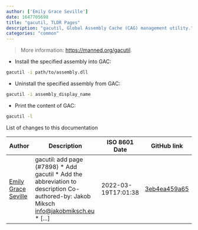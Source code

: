 ```yaml
---
author: ['Emily Grace Seville']
date: 1647705698
title: "gacutil, TLDR Pages"
description: "gacutil, Global Assembly Cache (CAG) management utility."
categories: "common"
---
```

> More information: <https://manned.org/gacutil>.

- Install the specified assembly into GAC:

```bash
gacutil -i path/to/assembly.dll
```

- Uninstall the specified assembly from GAC:

```bash
gacutil -i assembly_display_name
```

- Print the content of GAC:

```bash
gacutil -l
```
List of changes to this documentation


Author | Description | ISO 8601 Date | GitHub link
------|-----|-----|-----
[Emily Grace Seville](mailto:emilyseville7cf@gmail.com) | gacutil: add page (#7898) * Add gacutil * Add the abbreviation to description Co-authored-by: Jakob Miksch <info@jakobmiksch.eu> * [...] | 2022-03-19T17:01:38 | [3eb4ea459a65](https://github.com/tldr-pages/tldr/commit/3eb4ea459a65f29222674aa0c647f4fe913c1a42)

